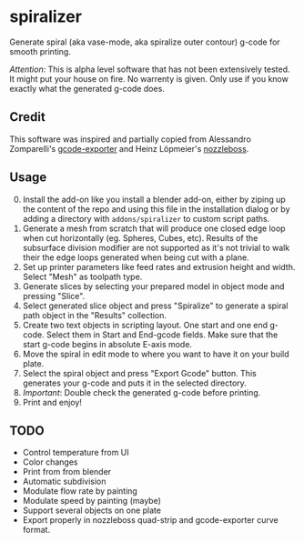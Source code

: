 # spiralizer
Generate spiral (aka vase-mode, aka spiralize outer contour) g-code for smooth printing.

*Attention*: This is alpha level software that has not been extensively tested. It might put your house on fire. No warrenty is given. Only use if you know exactly what the generated g-code does.

## Credit
This software was inspired and partially copied from Alessandro Zomparelli's [gcode-exporter](https://github.com/alessandro-zomparelli/gcode-exporter) and Heinz Löpmeier's [nozzleboss](https://github.com/Heinz-Loepmeier/nozzleboss).

## Usage
0. Install the add-on like you install a blender add-on, either by ziping up the content of the repo and using this file in the installation dialog or by adding a directory with `addons/spiralizer` to custom script paths.
1. Generate a mesh from scratch that will produce one closed edge loop when cut horizontally (eg. Spheres, Cubes, etc). Results of the subsurface division modifier are not supported as it's not trivial to walk their the edge loops generated when being cut with a plane.
2. Set up printer parameters like feed rates and extrusion height and width. Select "Mesh" as toolpath type.
3. Generate slices by selecting your prepared model in object mode and pressing "Slice".
4. Select generated slice object and press "Spiralize" to generate a spiral path object in the "Results" collection.
5. Create two text objects in scripting layout. One start and one end g-code. Select them in Start and End-gcode fields. Make sure that the start g-code begins in absolute E-axis mode.
6. Move the spiral in edit mode to where you want to have it on your build plate.
7. Select the spiral object and press "Export Gcode" button. This generates your g-code and puts it in the selected directory.
8. *Important*: Double check the generated g-code before printing.
9. Print and enjoy!

## TODO
* Control temperature from UI
* Color changes
* Print from from blender
* Automatic subdivision
* Modulate flow rate by painting
* Modulate speed by painting (maybe)
* Support several objects on one plate
* Export properly in nozzleboss quad-strip and gcode-exporter curve format.